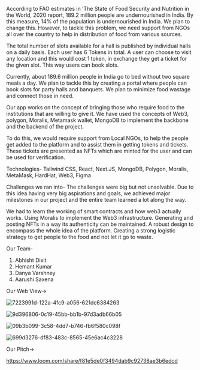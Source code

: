 According to FAO estimates in ‘The State of Food Security and Nutrition in the World, 2020 report, 189.2 million people are undernourished in India. By this measure, 14% of the population is undernourished in India. We plan to change this. However, to tackle this problem, we need support from NGOs all over the country to help in distribution of food from various sources.

The total number of slots available for a hall is published by individual halls on a daily basis. Each user has 6 Tokens in total. A user can choose to visit any location and this would cost 1 token, in exchange they get a ticket for the given slot. This way users can book slots.

Currently, about 189.6 million people in India go to bed without two square meals a day. We plan to tackle this by creating a portal where people can book slots for party halls and banquets. We plan to minimize food wastage and connect those in need.

Our app works on the concept of bringing those who require food to the institutions that are willing to give it. We have used the concepts of Web3, polygon, Moralis, Metamask wallet, MongoDB to implement the backbone and the backend of the project.

To do this, we would require support from Local NGOs, to help the people get added to the platform and to assist them in getting tokens and tickets. These tickets are presented as NFTs which are minted for the user and can be used for verification.

Technologies-
Tailwind CSS, React, Next.JS, MongoDB, Polygon, Moralis, MetaMask, HardHat, Web3, Figma

Challenges we ran into-
The challenges were big but not unsolvable. Due to this idea having very big aspirations and goals, we achieved major milestones in our project and the entire team learned a lot along the way.

We had to learn the working of smart contracts and how web3 actually works.
Using Moralis to implement the Web3 infrastructure.
Generating and posting NFTs in a way its authenticity can be maintained.
A robust design to encompass the whole idea of the platform.
Creating a strong logistic strategy to get people to the food and not let it go to waste.

Our Team-
1. Abhisht Dixit
2. Hemant Kumar
3. Danya Varshney
4. Aarushi Saxena

Our Web View->

![7223991d-122a-4fc9-a056-621dc6384263](https://user-images.githubusercontent.com/88162021/183121445-96e21ac3-e1df-4e4f-9b09-96010fc5b518.jpg)

![9d396806-0c19-45bb-bb1b-97d3adb66b05](https://user-images.githubusercontent.com/88162021/183121569-0f61b84c-cab2-4f7f-b766-6e8071cf9010.jpeg)

![09b3b099-3c58-4dd7-b746-fb6f580c098f](https://user-images.githubusercontent.com/88162021/183121836-f92ca41d-ce8d-4494-b0f6-418b0decca6b.jpeg)

![699d3276-df83-483c-8565-45e6ac4c3228](https://user-images.githubusercontent.com/88162021/183121869-40340fa5-f7e4-4902-b032-085145490866.jpg)

Our Pitch->

https://www.loom.com/share/f81e5de0f3494dab9c92738ae3b6edcd

